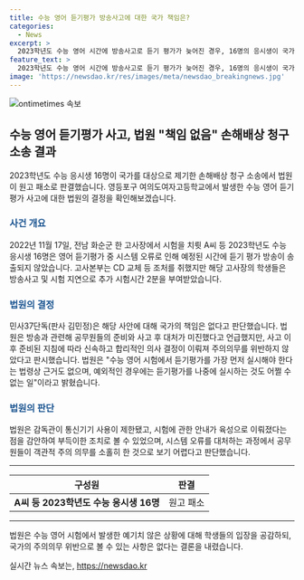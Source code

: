 ```yaml
---
title: 수능 영어 듣기평가 방송사고에 대한 국가 책임은?
categories:
  - News
excerpt: >
  2023학년도 수능 영어 시간에 방송사고로 듣기 평가가 늦어진 경우, 16명의 응시생이 국가를 고소하고 손해배상을 청구했지만 법원은 패소 판결을 내렸다. 학생들은 국가의 주의의무 위반으로 정신적 고통을 주장했지만, 법원은 국가의 책임을 부인했다. 법조계는 방송사고와 관련한 공무원들의 미진한 대처를 지적했지만, 법원은 국가의 주의 의무를 소홀히 한 것으로 보기 어렵다고 판시했다. 2023학년도 수험생들은 시스템 오류로 발생한 불이익을 입은 것에 대해 학생들의 입장을 공감하면서도, 국가의 책임을 부인하는 판결에 대해 불만을 표명했다.
feature_text: >
  2023학년도 수능 영어 시간에 방송사고로 듣기 평가가 늦어진 경우, 16명의 응시생이 국가를 고소하고 손해배상을 청구했지만 법원은 패소 판결을 내렸다. 학생들은 국가의 주의의무 위반으로 정신적 고통을 주장했지만, 법원은 국가의 책임을 부인했다. 법조계는 방송사고와 관련한 공무원들의 미진한 대처를 지적했지만, 법원은 국가의 주의 의무를 소홀히 한 것으로 보기 어렵다고 판시했다. 2023학년도 수험생들은 시스템 오류로 발생한 불이익을 입은 것에 대해 학생들의 입장을 공감하면서도, 국가의 책임을 부인하는 판결에 대해 불만을 표명했다.
image: 'https://newsdao.kr/res/images/meta/newsdao_breakingnews.jpg'
---
```


<p><img src="https://newsdao.kr/res/images/meta/newsdao_breakingnews.jpg" alt="ontimetimes 속보" /></p>

<h2 data-ke-size="size26">수능 영어 듣기평가 사고, 법원 "책임 없음" 손해배상 청구 소송 결과</h2>

<p data-ke-size="size16">2023학년도 수능 응시생 16명이 국가를 대상으로 제기한 손해배상 청구 소송에서 법원이 원고 패소로 판결했습니다. 영등포구 여의도여자고등학교에서 발생한 수능 영어 듣기평가 사고에 대한 법원의 결정을 확인해보겠습니다.</p>

<h3><b><span style="color: #1a5490;">사건 개요</span></b></h3>

<p data-ke-size="size16">2022년 11월 17일, 전남 화순군 한 고사장에서 시험을 치륏 A씨 등 2023학년도 수능 응시생 16명은 영어 듣기평가 중 시스템 오류로 인해 예정된 시간에 듣기 평가 방송이 송출되지 않았습니다. 고사본부는 CD 교체 등 조처를 취했지만 해당 고사장의 학생들은 방송사고 및 시험 지연으로 추가 시험시간 2분을 부여받았습니다.</p>

<h3><b><span style="color: #1a5490;">법원의 결정</span></b></h3>

<p data-ke-size="size16">민사37단독(판사 김민정)은 해당 사안에 대해 국가의 책임은 없다고 판단했습니다. 법원은 방송과 관련해 공무원들의 준비와 사고 후 대처가 미진했다고 언급했지만, 사고 이후 준비된 지침에 따라 신속하고 합리적인 의사 결정이 이뤄져 주의의무를 위반하지 않았다고 판시했습니다. 법원은 "수능 영어 시험에서 듣기평가를 가장 먼저 실시해야 한다는 법령상 근거도 없으며, 예외적인 경우에는 듣기평가를 나중에 실시하는 것도 어쩔 수 없는 일"이라고 밝혔습니다.</p>

<h3><b><span style="color: #1a5490;">법원의 판단</span></b></h3>

<p data-ke-size="size16">법원은 감독관이 통신기기 사용이 제한됐고, 시험에 관한 안내가 육성으로 이뤄졌다는 점을 감안하여 부득이한 조치로 볼 수 있었으며, 시스템 오류를 대처하는 과정에서 공무원들이 객관적 주의 의무를 소홀히 한 것으로 보기 어렵다고 판단했습니다.</p>

<hr>

<table>
    <thead>
        <tr>
            <th style="text-align: center;">구성원</th>
            <th style="text-align: center;">판결</th>
        </tr>
    </thead>
    <tbody>
        <tr>
            <td style="text-align: center;"><b>A씨 등 2023학년도 수능 응시생 16명</b></td>
            <td style="text-align: center;">원고 패소</td>
        </tr>
    </tbody>
</table>

<hr>

<p data-ke-size="size16">법원은 수능 영어 시험에서 발생한 예기치 않은 상황에 대해 학생들의 입장을 공감하되, 국가의 주의의무 위반으로 볼 수 있는 사항은 없다는 결론을 내렸습니다.</p>
실시간 뉴스 속보는, <a href="https://newsdao.kr" rel="dofollow">https://newsdao.kr</a>



